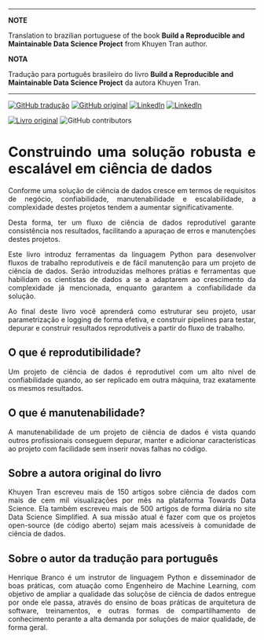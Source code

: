 
---
**NOTE**

Translation to brazilian portuguese of the book **Build a Reproducible and Maintainable Data Science Project** from Khuyen Tran author.

**NOTA**

Tradução para português brasileiro do livro **Build a Reproducible and Maintainable Data Science Project** da autora Khuyen Tran.

---
[![GitHub tradução](https://img.shields.io/badge/GitHub-tradução_pt_br-blue?logo=GitHub)](https://github.com/HenriqueAJNB/data-science-escalavel)
[![GitHub original](https://img.shields.io/badge/GitHub-original_en-blue?logo=GitHub)](https://github.com/khuyentran1401/reproducible-data-science)
[![LinkedIn](https://img.shields.io/badge/LinkedIn-Henrique_Branco-blue?style=plastic&logo=LinkedIn)](https://www.linkedin.com/in/henriqueajnb/)
[![LinkedIn](https://img.shields.io/badge/LinkedIn-Khuyen_Tran-blue?style=plastic&logo=LinkedIn)](https://www.linkedin.com/in/khuyen-tran-1401/)

[![Livro original](https://img.shields.io/badge/Link-livro_original-red?style=plastic&logo=book)](https://khuyentran1401.github.io/reproducible-data-science)
![GitHub contributors](https://img.shields.io/github/contributors/HenriqueAJNB/data-science-escalavel?label=Contributors&logo=GitHub&style=plastic)

<div style="text-align: justify">

# Construindo uma solução robusta e escalável em ciência de dados
Conforme uma solução de ciência de dados cresce em termos de requisitos de negócio, confiabilidade, manutenabilidade e escalabilidade, a complexidade destes projetos tendem a aumentar significativamente.

Desta forma, ter um fluxo de ciência de dados reprodutível garante consistência nos resultados, facilitando a apuraçao de erros e manutenções destes projetos. 

Este livro introduz ferramentas da linguagem Python para desenvolver fluxos de trabalho reprodutíveis e de fácil manutenção para um projeto de ciência de dados. Serão introduzidas melhores prátias e ferramentas que habilidam os cientistas de dados a se a adaptarem ao crescimento da complexidade já mencionada, enquanto garantem a confiabilidade da solução.

Ao final deste livro você aprenderá como estruturar seu projeto, usar parametrização e logging de forma efetiva, e construir pipelines para testar, depurar e construir resultados reprodutíveis a partir do fluxo de trabalho.

## O que é reprodutibilidade?

Um projeto de ciência de dados é reprodutível com um alto nível de confiabilidade quando, ao ser replicado em outra máquina, traz exatamente os mesmos resultados.

## O que é manutenabilidade?

A manutenabilidade de um projeto de ciência de dados é vista quando outros profissionais conseguem depurar, manter e adicionar características ao projeto com facilidade sem inserir novas falhas no código.

## Sobre a autora original do livro
Khuyen Tran escreveu mais de 150 artigos sobre ciência de dados com mais de cem mil visualizações por mês na plataforma Towards Data Science. Ela também escreveu mais de 500 artigos de forma diária no site Data Science Simplified. A sua missão atual é fazer com que os projetos open-source (de código aberto) sejam mais acessíveis à comunidade de ciência de dados.

## Sobre o autor da tradução para português
Henrique Branco é um instrutor de linguagem Python e disseminador de boas práticas, com atuação como Engenheiro de Machine Learning, com objetivo de ampliar a qualidade das soluçõse de ciência de dados entregue por onde ele passa, através do ensino de boas práticas de arquitetura de software, treinamentos, e outras formas de compartilhamento de conhecimento perante a alta demanda por soluções de maior qualidade, de forma geral.
</div>